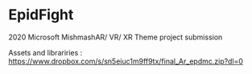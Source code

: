 # EpidFight
2020 Microsoft MishmashAR/ VR/ XR Theme project submission

 Assets and librariries : https://www.dropbox.com/s/sn5eiuc1m9ff9tx/final_Ar_epdmc.zip?dl=0
